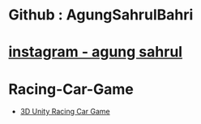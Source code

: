# Github : AgungSahrulBahri <br>
# [instagram - agung sahrul](https://www.instagram.com/agungsahrul/)
# Racing-Car-Game
- [3D Unity Racing Car Game](https://github.com/AgungSahrulBahri/Game-Racing-Car-Unity/)




